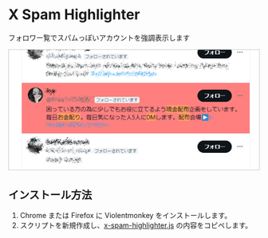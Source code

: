 # X Spam Highlighter

フォロワー覧でスパムっぽいアカウントを強調表示します

![カバー画像](./images/cover.png)

## インストール方法

1. Chrome または Firefox に Violentmonkey をインストールします。
2. スクリプトを新規作成し、[x-spam-highlighter.js](https://shapoco.github.io/x-spam-highlighter/x-spam-highlighter.js) の内容をコピペします。

